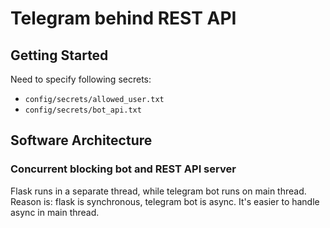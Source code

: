 
# Telegram behind REST API

## Getting Started

Need to specify following secrets:

- `config/secrets/allowed_user.txt`
- `config/secrets/bot_api.txt`

## Software Architecture

### Concurrent blocking bot and REST API server

Flask runs in a separate thread, while telegram bot runs on main thread. 
Reason is: flask is synchronous, telegram bot is async. It's easier to handle async in main thread.

